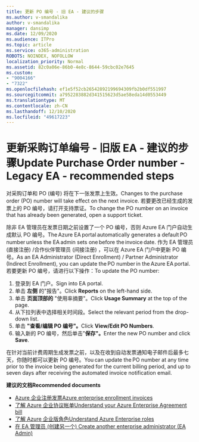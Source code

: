 ```yaml
---
title: 更新 PO 编号 - 旧 EA - 建议的步骤
ms.author: v-smandalika
author: v-smandalika
manager: dansimp
ms.date: 12/09/2020
ms.audience: ITPro
ms.topic: article
ms.service: o365-administration
ROBOTS: NOINDEX, NOFOLLOW
localization_priority: Normal
ms.assetid: 82c0a06e-86b0-4e8c-8644-59cbc02e7645
ms.custom:
- "9004166"
- "7322"
ms.openlocfilehash: ef1e5f52cb26542892199694309fb2b0df551997
ms.sourcegitcommit: a7952283882d341515623d5ae58eda14d0553449
ms.translationtype: MT
ms.contentlocale: zh-CN
ms.lasthandoff: 12/10/2020
ms.locfileid: "49617223"
---
```

# <a name="update-purchase-order-number---legacy-ea---recommended-steps"></a><span data-ttu-id="5bf98-102">更新采购订单编号 - 旧版 EA - 建议的步骤</span><span class="sxs-lookup"><span data-stu-id="5bf98-102">Update Purchase Order number - Legacy EA - recommended steps</span></span>

<span data-ttu-id="5bf98-103">对采购订单和 PO (编号) 将在下一张发票上生效。</span><span class="sxs-lookup"><span data-stu-id="5bf98-103">Changes to the purchase order (PO) number will take effect on the next invoice.</span></span> <span data-ttu-id="5bf98-104">若要更改已经生成的发票上的 PO 编号，请打开支持票证。</span><span class="sxs-lookup"><span data-stu-id="5bf98-104">To change the PO number on an invoice that has already been generated, open a support ticket.</span></span> 

<span data-ttu-id="5bf98-105">除非 EA 管理员在发票日期之前设置了一个 PO 编号，否则 Azure EA 门户自动生成默认 PO 编号。</span><span class="sxs-lookup"><span data-stu-id="5bf98-105">The Azure EA portal automatically generates a default PO number unless the EA admin sets one before the invoice date.</span></span> <span data-ttu-id="5bf98-106">作为 EA 管理员 (直接注册) /合作伙伴管理员 (间接注册) ，可以在 Azure EA 门户中更新 PO 编号。</span><span class="sxs-lookup"><span data-stu-id="5bf98-106">As an EA Administrator (Direct Enrollment) / Partner Administrator (Indirect Enrollment), you can update the PO number in the Azure EA portal.</span></span> <span data-ttu-id="5bf98-107">若要更新 PO 编号，请进行以下操作：</span><span class="sxs-lookup"><span data-stu-id="5bf98-107">To update the PO number:</span></span>

1. <span data-ttu-id="5bf98-108">登录到 EA 门户。</span><span class="sxs-lookup"><span data-stu-id="5bf98-108">Sign into EA portal.</span></span>
2. <span data-ttu-id="5bf98-109">单击 **左侧** 的"报告"。</span><span class="sxs-lookup"><span data-stu-id="5bf98-109">Click **Reports** on the left-hand side.</span></span>
3. <span data-ttu-id="5bf98-110">单击 **页面顶部的** "使用率摘要"。</span><span class="sxs-lookup"><span data-stu-id="5bf98-110">Click **Usage Summary** at the top of the page.</span></span>
4. <span data-ttu-id="5bf98-111">从下拉列表中选择相关时间段。</span><span class="sxs-lookup"><span data-stu-id="5bf98-111">Select the relevant period from the drop-down list.</span></span>
5. <span data-ttu-id="5bf98-112">单击 **"查看/编辑 PO 编号"。**</span><span class="sxs-lookup"><span data-stu-id="5bf98-112">Click **View/Edit PO Numbers**.</span></span>
6. <span data-ttu-id="5bf98-113">输入新的 PO 编号，然后单击"**保存"。**</span><span class="sxs-lookup"><span data-stu-id="5bf98-113">Enter the new PO number and click **Save**.</span></span>

<span data-ttu-id="5bf98-114">在针对当前计费周期生成发票之前，以及在收到自动发票通知电子邮件后最多七天，你随时都可以更新 PO 编号。</span><span class="sxs-lookup"><span data-stu-id="5bf98-114">You can update the PO number at any time prior to the invoice being generated for the current billing period, and up to seven days after receiving the automated invoice notification email.</span></span> 

<span data-ttu-id="5bf98-115">**建议的文档**</span><span class="sxs-lookup"><span data-stu-id="5bf98-115">**Recommended documents**</span></span>

- [<span data-ttu-id="5bf98-116">Azure 企业注册发票</span><span class="sxs-lookup"><span data-stu-id="5bf98-116">Azure enterprise enrollment invoices</span></span>](https://docs.microsoft.com/azure/cost-management-billing/manage/ea-portal-enrollment-invoices) 
- [<span data-ttu-id="5bf98-117">了解 Azure 企业协议帐单</span><span class="sxs-lookup"><span data-stu-id="5bf98-117">Understand your Azure Enterprise Agreement bill</span></span>](https://docs.microsoft.com/azure/cost-management-billing/understand/review-enterprise-agreement-bill)  
- [<span data-ttu-id="5bf98-118">了解 Azure 企业版角色</span><span class="sxs-lookup"><span data-stu-id="5bf98-118">Understand Azure Enterprise roles</span></span>](https://docs.microsoft.com/azure/cost-management-billing/manage/understand-ea-roles#add-a-new-enterprise-administrator) 
- [<span data-ttu-id="5bf98-119">在 EA 管理员 (创建另一个) </span><span class="sxs-lookup"><span data-stu-id="5bf98-119">Create another enterprise administrator (EA Admin)</span></span>](https://docs.microsoft.com/azure/cost-management-billing/manage/ea-portal-administration#create-another-enterprise-administrator)
